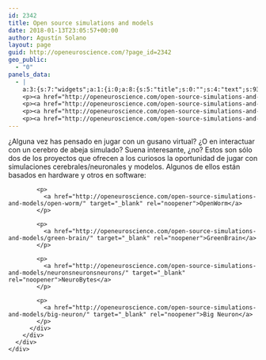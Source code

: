 ```yaml
---
id: 2342
title: Open source simulations and models
date: 2018-01-13T23:05:57+00:00
author: Agustín Solano
layout: page
guid: http://openeuroscience.com/?page_id=2342
geo_public:
  - "0"
panels_data:
  - |
    a:3:{s:7:"widgets";a:1:{i:0;a:8:{s:5:"title";s:0:"";s:4:"text";s:939:"<p><span style="font-weight: 400">¿Alguna vez has pensado en jugar con un gusano virtual? ¿O en interactuar con un cerebro de abeja simulado? Suena interesante, ¿no? Estos son sólo dos de los proyectos que ofrecen a los curiosos la oportunidad de jugar con simulaciones cerebrales/neuronales y modelos. Algunos de ellos están basados en hardware y otros en software:</span></p>
    <p><a href="http://openeuroscience.com/open-source-simulations-and-models/open-worm/" target="_blank" rel="noopener">OpenWorm</a></p>
    <p><a href="http://openeuroscience.com/open-source-simulations-and-models/green-brain/" target="_blank" rel="noopener">GreenBrain</a></p>
    <p><a href="http://openeuroscience.com/open-source-simulations-and-models/neuronsneuronsneurons/" target="_blank" rel="noopener">NeuroBytes</a></p>
    <p><a href="http://openeuroscience.com/open-source-simulations-and-models/big-neuron/" target="_blank" rel="noopener">Big Neuron</a></p>";s:20:"text_selected_editor";s:7:"tinymce";s:5:"autop";b:1;s:12:"_sow_form_id";s:13:"5a5a7e6cda5ec";s:19:"_sow_form_timestamp";s:13:"1515881125435";s:48:"wpfront-user-role-editor-widget-permissions-data";a:1:{s:4:"type";i:1;}s:11:"panels_info";a:7:{s:5:"class";s:31:"SiteOrigin_Widget_Editor_Widget";s:3:"raw";b:0;s:4:"grid";i:0;s:4:"cell";i:0;s:2:"id";i:0;s:9:"widget_id";s:36:"ef443d2e-a939-45a1-a8dc-14a6846c0356";s:5:"style";a:1:{s:18:"background_display";s:4:"tile";}}}}s:5:"grids";a:1:{i:0;a:2:{s:5:"cells";i:1;s:5:"style";a:0:{}}}s:10:"grid_cells";a:1:{i:0;a:4:{s:4:"grid";i:0;s:5:"index";i:0;s:6:"weight";i:1;s:5:"style";a:0:{}}}}
---
```

<div id="pl-2342"  class="panel-layout" >
  <div id="pg-2342-0"  class="panel-grid panel-no-style" >
    <div id="pgc-2342-0-0"  class="panel-grid-cell" >
      <div id="panel-2342-0-0-0" class="so-panel widget widget_sow-editor panel-first-child panel-last-child" data-index="0" >
        <div class="so-widget-sow-editor so-widget-sow-editor-base">
          <div class="siteorigin-widget-tinymce textwidget">
            <p>
              <span style="font-weight: 400">¿Alguna vez has pensado en jugar con un gusano virtual? ¿O en interactuar con un cerebro de abeja simulado? Suena interesante, ¿no? Estos son sólo dos de los proyectos que ofrecen a los curiosos la oportunidad de jugar con simulaciones cerebrales/neuronales y modelos. Algunos de ellos están basados en hardware y otros en software:</span>
            </p>
            
            <p>
              <a href="http://openeuroscience.com/open-source-simulations-and-models/open-worm/" target="_blank" rel="noopener">OpenWorm</a>
            </p>
            
            <p>
              <a href="http://openeuroscience.com/open-source-simulations-and-models/green-brain/" target="_blank" rel="noopener">GreenBrain</a>
            </p>
            
            <p>
              <a href="http://openeuroscience.com/open-source-simulations-and-models/neuronsneuronsneurons/" target="_blank" rel="noopener">NeuroBytes</a>
            </p>
            
            <p>
              <a href="http://openeuroscience.com/open-source-simulations-and-models/big-neuron/" target="_blank" rel="noopener">Big Neuron</a>
            </p>
          </div>
        </div>
      </div>
    </div>
  </div>
</div>